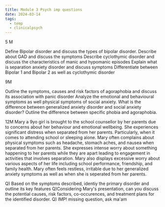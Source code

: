```yaml
---
title: Module 3 Psych imp questions
date: 2024-03-14
tags:
  - temp
  - clinicalpsych
---
```

5 M

Define Bipolar disorder and discuss the types of bipolar disorder. 
Describe about GAD and discuss the symptoms 
Describe cyclothymic disorder and discuss the characteristics of manic and hypomanic episodes
Explain what is separation anxiety disorder and discuss symptoms
Differentiate between Bipolar 1 and Bipolar 2 as well as cyclothymic disorder

9M

Outline the symptoms, causes and risk factors of agoraphobia  and discuss its association with panic disorder 
Analyze the emotional and behavioural symptoms as well physical symptoms of social anxiety. 
What is the difference between generalized anxiety disorder and social anxiety disorder?
Outline the difference between specific phobia and agoraphobia. 

12M
Mary a 9yo girl is brought to the school counsellor by  her parents due to concerns about her behaviour and emotional wellbeing. She experiences significant distress when separated from her parents. Particularly, when it comes to attending school or sleeping alone. Mary often complains about physical symptoms such as headache, stomach aches, and nausea when separated from her parents. She expresses intense worry about something happening to her parents while they are apart leading to engagement in activities that involves separation. Mary also displays excessive worry about various aspects of her life including school performance, friendship, and family health. Mary often feels restless, irritable due to her generalized anxiety symptoms as well as when she is seperated from her parents.

Q) Based on the symptoms described, identiy the primary disorder and outline its key features
Q)Considering Mary's presentation, can you discuss the potential causes, risk factors, co-occurences, and treatment plans for the identified disorder. 
Q) IMP! missing question, ask ma'am 










